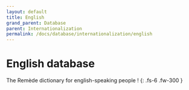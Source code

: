 ```yaml
---
layout: default
title: English
grand_parent: Database
parent: Internationalization
permalink: /docs/database/internationalization/english
---
```


# English database
The Remède dictionary for english-speaking people ! 
{: .fs-6 .fw-300 }


